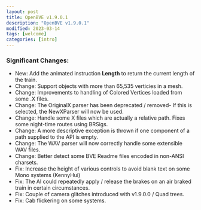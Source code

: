 ```yaml
---
layout: post
title: OpenBVE v1.9.0.1
description: "OpenBVE v1.9.0.1"
modified: 2023-03-14
tags: [welcome]
categories: [intro]
---
```


### Significant Changes:
* New: Add the animated instruction **Length** to return the current length of the train.
* Change: Support objects with more than 65,535 verticies in a mesh.
* Change: Improvements to handling of Colored Vertices loaded from some .X files.
* Change: The OriginalX parser has been deprecated / removed- If this is selected, the NewXParser will now be used.
* Change: Handle some X files which are actually a relative path. Fixes some night-time routes using BRSigs.
* Change: A more descriptive exception is thrown if one component of a path supplied to the API is empty.
* Change: The WAV parser will now correctly handle some extensible WAV files.
* Change: Better detect some BVE Readme files encoded in non-ANSI charsets.
* Fix: Increase the height of various controls to avoid blank text on some Mono systems (KennyHui)
* Fix: The AI could repeatedly apply / release the brakes on an air braked train in certain circumstances.
* Fix: Couple of camera glitches introduced with v1.9.0.0 / Quad trees.
* Fix: Cab flickering on some systems.